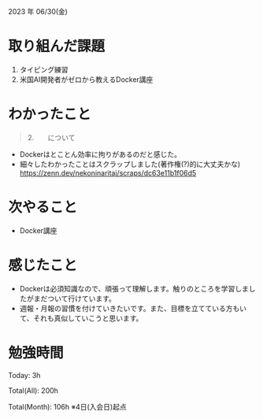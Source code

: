 2023 年 06/30(金)

# 取り組んだ課題

1. タイピング練習
2. 米国AI開発者がゼロから教えるDocker講座

# わかったこと

> 2.　　について

* Dockerはとことん効率に拘りがあるのだと感じた。
* 細々したわかったことはスクラップしました(著作権(?)的に大丈夫かな)
https://zenn.dev/nekoninaritai/scraps/dc63e11b1f06d5

# 次やること

* Docker講座

# 感じたこと

* Dockerは必須知識なので、頑張って理解します。触りのところを学習しましたがまだついて行けています。
* 週報・月報の習慣を付けていきたいです。また、目標を立てている方もいて、それも真似していこうと思います。

# 勉強時間

Today: 3h

Total(All): 200h

Total(Month): 106h
※4日(入会日)起点
